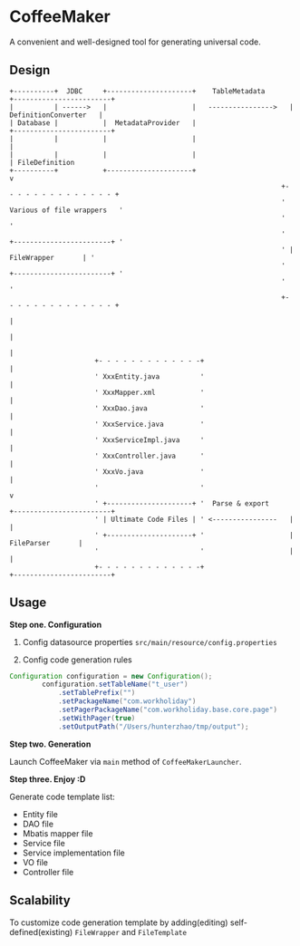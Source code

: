 # CoffeeMaker
A convenient and well-designed tool for generating universal code.

## Design
```
+----------+  JDBC     +---------------------+    TableMetadata      +------------------------+
|          | ------>   |                     |   ---------------->   |  DefinitionConverter   |
| Database |           |  MetadataProvider   |                       +------------------------+
|          |           |                     |                         |
|          |           |                     |                         | FileDefinition
+----------+           +---------------------+                         v
                                                                   +- - - - - - - - - - - - - - +
                                                                   ' Various of file wrappers   '
                                                                   '                            '
                                                                   ' +------------------------+ '
                                                                   ' |      FileWrapper       | '
                                                                   ' +------------------------+ '
                                                                   '                            '
                                                                   +- - - - - - - - - - - - - - +
                                                                       |
                                                                       |
                                                                       |
                     +- - - - - - - - - - - - -+                       |
                     ' XxxEntity.java          '                       |
                     ' XxxMapper.xml           '                       |
                     ' XxxDao.java             '                       |
                     ' XxxService.java         '                       |
                     ' XxxServiceImpl.java     '                       |
                     ' XxxController.java      '                       |
                     ' XxxVo.java              '                       |
                     '                         '                       v
                     ' +---------------------+ '  Parse & export     +------------------------+
                     ' | Ultimate Code Files | ' <----------------   |                        |
                     ' +---------------------+ '                     |       FileParser       |
                     '                         '                     |                        |
                     +- - - - - - - - - - - - -+                     +------------------------+
```



## Usage

**Step one. Configuration**

1. Config datasource properties
`src/main/resource/config.properties`

2. Config code generation rules
```java
Configuration configuration = new Configuration();
        configuration.setTableName("t_user")
            .setTablePrefix("")
            .setPackageName("com.workholiday")
            .setPagerPackageName("com.workholiday.base.core.page")
            .setWithPager(true)
            .setOutputPath("/Users/hunterzhao/tmp/output");
```


**Step two. Generation**

Launch CoffeeMaker via `main` method of `CoffeeMakerLauncher`.


**Step three. Enjoy :D**

Generate code template list:
- Entity file
- DAO file
- Mbatis mapper file
- Service file
- Service implementation file
- VO file
- Controller file

## Scalability
To customize code generation template by adding(editing) self-defined(existing) `FileWrapper` and `FileTemplate`

